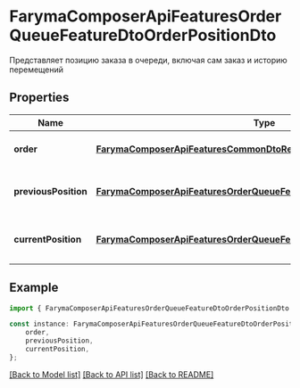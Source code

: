 # FarymaComposerApiFeaturesOrderQueueFeatureDtoOrderPositionDto

Представляет позицию заказа в очереди, включая сам заказ и историю перемещений

## Properties

Name | Type | Description | Notes
------------ | ------------- | ------------- | -------------
**order** | [**FarymaComposerApiFeaturesCommonDtoReviewOrderDto**](FarymaComposerApiFeaturesCommonDtoReviewOrderDto.md) | Заказ разбора трека | [default to undefined]
**previousPosition** | [**FarymaComposerApiFeaturesOrderQueueFeatureDtoOrderQueuePositionDto**](FarymaComposerApiFeaturesOrderQueueFeatureDtoOrderQueuePositionDto.md) | Предыдущая позиция заказа в очереди | [default to undefined]
**currentPosition** | [**FarymaComposerApiFeaturesOrderQueueFeatureDtoOrderQueuePositionDto**](FarymaComposerApiFeaturesOrderQueueFeatureDtoOrderQueuePositionDto.md) | Текущая позиция заказа в очереди | [default to undefined]

## Example

```typescript
import { FarymaComposerApiFeaturesOrderQueueFeatureDtoOrderPositionDto } from './api';

const instance: FarymaComposerApiFeaturesOrderQueueFeatureDtoOrderPositionDto = {
    order,
    previousPosition,
    currentPosition,
};
```

[[Back to Model list]](../README.md#documentation-for-models) [[Back to API list]](../README.md#documentation-for-api-endpoints) [[Back to README]](../README.md)
